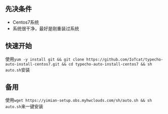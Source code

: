 ## 先决条件
 - Centos7系统
 - 系统很干净，最好是刚重装过系统
## 快速开始
使用`yum -y install git && git clone https://github.com/IoTcat/typecho-auto-install-centos7.git && cd typecho-auto-install-centos7 && sh auto.sh`安装
## 备用
使用`wget https://yimian-setup.obs.myhwclouds.com/sh/auto.sh && sh auto.sh`来一键安装
